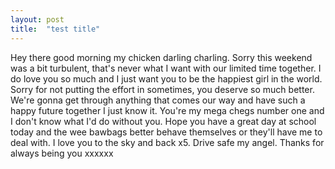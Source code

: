```yaml
---
layout: post
title:  "test title"
---
```

Hey there good morning my chicken darling charling. Sorry this weekend was a bit turbulent, that's never what I want with our limited time together. I do love you so much and I just want you to be the happiest girl in the world. Sorry for not putting the effort in sometimes, you deserve so much better. We're gonna get through anything that comes our way and have such a happy future together I just know it. You're my mega chegs number one and I don't know what I'd do without you. Hope you have a great day at school today and the wee bawbags better behave themselves or they'll have me to deal with. I love you to the sky and back x5. Drive safe my angel. Thanks for always being you xxxxxx
